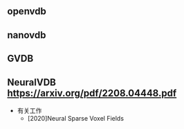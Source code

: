 ## openvdb
## nanovdb
## GVDB
## NeuralVDB https://arxiv.org/pdf/2208.04448.pdf
- 有关工作
  - [2020]Neural Sparse Voxel Fields
 
